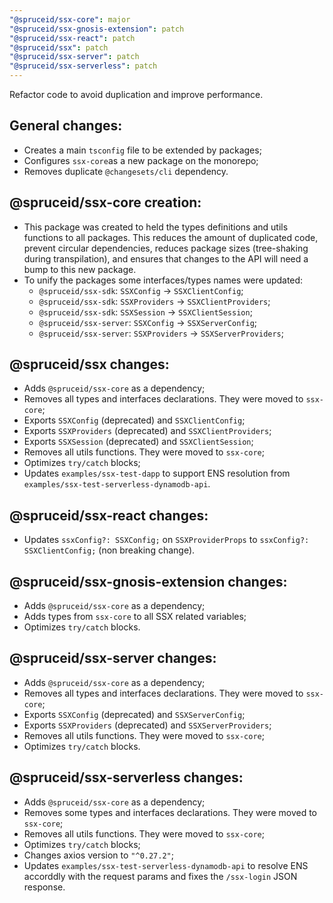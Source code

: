 ```yaml
---
"@spruceid/ssx-core": major
"@spruceid/ssx-gnosis-extension": patch
"@spruceid/ssx-react": patch
"@spruceid/ssx": patch
"@spruceid/ssx-server": patch
"@spruceid/ssx-serverless": patch
---
```


Refactor code to avoid duplication and improve performance.

## General changes:
- Creates a main `tsconfig` file to be extended by packages;
- Configures `ssx-core`as a new package on the monorepo;
- Removes duplicate `@changesets/cli` dependency.

## @spruceid/ssx-core creation: 
- This package was created to held the types definitions and utils functions to all packages. This reduces the amount of duplicated code, prevent circular dependencies, reduces package sizes (tree-shaking during transpilation), and ensures that changes to the API will need a bump to this new package.
- To unify the packages some interfaces/types names were updated:
  - `@spruceid/ssx-sdk`: `SSXConfig` -> `SSXClientConfig`;
  - `@spruceid/ssx-sdk`: `SSXProviders` -> `SSXClientProviders`;
  - `@spruceid/ssx-sdk`: `SSXSession` -> `SSXClientSession`;
  - `@spruceid/ssx-server`: `SSXConfig` -> `SSXServerConfig`;
  - `@spruceid/ssx-server`: `SSXProviders` -> `SSXServerProviders`;

## @spruceid/ssx changes: 
- Adds `@spruceid/ssx-core` as a dependency;
- Removes all types and interfaces declarations. They were moved to `ssx-core`;
- Exports `SSXConfig` (deprecated) and `SSXClientConfig`;
- Exports `SSXProviders` (deprecated) and `SSXClientProviders`;
- Exports `SSXSession` (deprecated) and `SSXClientSession`;
- Removes all utils functions. They were moved to `ssx-core`;
- Optimizes `try/catch` blocks;
- Updates `examples/ssx-test-dapp` to support ENS resolution from `examples/ssx-test-serverless-dynamodb-api`.

## @spruceid/ssx-react changes:
- Updates `ssxConfig?: SSXConfig;` on `SSXProviderProps` to `ssxConfig?: SSXClientConfig;` (non breaking change). 

## @spruceid/ssx-gnosis-extension changes: 
- Adds `@spruceid/ssx-core` as a dependency;
- Adds types from `ssx-core` to all SSX related variables;
- Optimizes `try/catch` blocks.

## @spruceid/ssx-server changes: 
- Adds `@spruceid/ssx-core` as a dependency;
- Removes all types and interfaces declarations. They were moved to `ssx-core`;
- Exports `SSXConfig` (deprecated) and `SSXServerConfig`;
- Exports `SSXProviders` (deprecated) and `SSXServerProviders`;
- Removes all utils functions. They were moved to `ssx-core`;
- Optimizes `try/catch` blocks.

## @spruceid/ssx-serverless changes: 
- Adds `@spruceid/ssx-core` as a dependency; 
- Removes some types and interfaces declarations. They were moved to `ssx-core`;
- Removes all utils functions. They were moved to `ssx-core`;
- Optimizes `try/catch` blocks;
- Changes axios version to `"^0.27.2"`;
- Updates `examples/ssx-test-serverless-dynamodb-api` to resolve ENS accorddly with the request params and fixes the `/ssx-login` JSON response.



